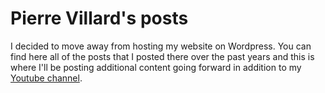 # Pierre Villard's posts

I decided to move away from hosting my website on Wordpress. You can find here all of the posts that I posted there over the past years and this is where I'll be posting additional content going forward in addition to my [Youtube channel](https://www.youtube.com/@pvillard31).
